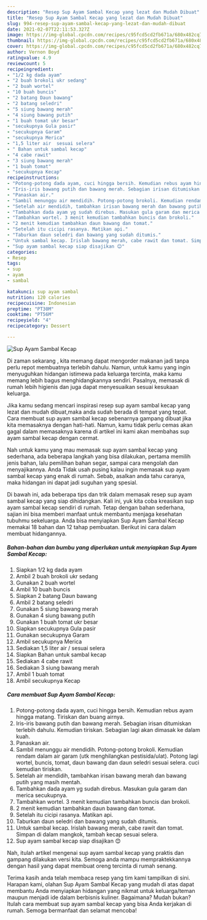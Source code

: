 ```yaml
---
description: "Resep Sup Ayam Sambal Kecap yang lezat dan Mudah Dibuat"
title: "Resep Sup Ayam Sambal Kecap yang lezat dan Mudah Dibuat"
slug: 994-resep-sup-ayam-sambal-kecap-yang-lezat-dan-mudah-dibuat
date: 2021-02-07T22:11:53.327Z
image: https://img-global.cpcdn.com/recipes/c95fcd5cd2fb671a/680x482cq70/sup-ayam-sambal-kecap-foto-resep-utama.jpg
thumbnail: https://img-global.cpcdn.com/recipes/c95fcd5cd2fb671a/680x482cq70/sup-ayam-sambal-kecap-foto-resep-utama.jpg
cover: https://img-global.cpcdn.com/recipes/c95fcd5cd2fb671a/680x482cq70/sup-ayam-sambal-kecap-foto-resep-utama.jpg
author: Vernon Boyd
ratingvalue: 4.9
reviewcount: 5
recipeingredient:
- "1/2 kg dada ayam"
- "2 buah brokoli ukr sedang"
- "2 buah wortel"
- "10 buah buncis"
- "2 batang Daun bawang"
- "2 batang seledri"
- "5 siung bawang merah"
- "4 siung bawang putih"
- "1 buah tomat ukr besar"
- "secukupnya Gula pasir"
- "secukupnya Garam"
- "secukupnya Merica"
- "1,5 liter air  sesuai selera"
- " Bahan untuk sambal kecap"
- "4 cabe rawit"
- "3 siung bawang merah"
- "1 buah tomat"
- "secukupnya Kecap"
recipeinstructions:
- "Potong-potong dada ayam, cuci hingga bersih. Kemudian rebus ayam hingga matang. Tiriskan dan buang airnya."
- "Iris-iris bawang putih dan bawang merah. Sebagian irisan ditumiskan terlebih dahulu. Kemudian tiriskan. Sebagian lagi akan dimasak ke dalam kuah."
- "Panaskan air."
- "Sambil menunggu air mendidih. Potong-potong brokoli. Kemudian rendam dalam air garam (utk menghilangkan pestisida/ulat). Potong lagi wortel, buncis, tomat, daun bawang dan daun seledri sesuai selera. cuci kemudian tiriskan."
- "Setelah air mendidih, tambahkan irisan bawang merah dan bawang putih yang masih mentah."
- "Tambahkan dada ayam yg sudah direbus. Masukan gula garam dan merica secukupnya."
- "Tambahkan wortel. 3 menit kemudian tambahkan buncis dan brokoli."
- "2 menit kemudian tambahkan daun bawang dan tomat."
- "Setelah itu cicipi rasanya. Matikan api."
- "Taburkan daun seledri dan bawang yang sudah ditumis."
- "Untuk sambal kecap. Irislah bawang merah, cabe rawit dan tomat. Simpan di dalam mangkok, tambah kecap sesuai selera."
- "Sup ayam sambal kecap siap disajikan 😊"
categories:
- Resep
tags:
- sup
- ayam
- sambal

katakunci: sup ayam sambal 
nutrition: 120 calories
recipecuisine: Indonesian
preptime: "PT30M"
cooktime: "PT56M"
recipeyield: "4"
recipecategory: Dessert

---
```



![Sup Ayam Sambal Kecap](https://img-global.cpcdn.com/recipes/c95fcd5cd2fb671a/680x482cq70/sup-ayam-sambal-kecap-foto-resep-utama.jpg)

Di zaman  sekarang , kita memang dapat mengorder makanan jadi tanpa perlu repot membuatnya terlebih dahulu. Namun, untuk kamu yang ingin menyuguhkan hidangan istimewa pada keluarga tercinta, maka kamu memang lebih bagus menghidangkannya sendiri. Pasalnya, memasak di rumah lebih higienis dan juga dapat menyesuaikan sesuai kesukaan keluarga.

Jika kamu sedang mencari inspirasi resep sup ayam sambal kecap yang lezat dan mudah dibuat,maka anda sudah berada di tempat yang tepat. Cara membuat sup ayam sambal kecap  sebenarnya gampang dibuat jika kita memasaknya dengan hati-hati. Namun, kamu tidak perlu cemas akan gagal dalam memasaknya 
karena di artikel ini kami akan membahas sup ayam sambal kecap dengan cermat.  



Nah untuk kamu yang mau memasak sup ayam sambal kecap yang sederhana, ada beberapa langkah yang bisa dilakukan, pertama memilih jenis bahan, lalu pemilihan bahan segar, sampai cara mengolah dan menyajikannya. Anda Tidak usah pusing kalau ingin memasak sup ayam sambal kecap yang enak di rumah. Sebab, asalkan anda  tahu caranya, maka hidangan ini dapat jadi suguhan yang spesial.

Di bawah ini, ada beberapa tips dan trik dalam memasak resep sup ayam sambal kecap yang siap dihidangkan. Kali ini, yuk kita coba kreasikan sup ayam sambal kecap sendiri di rumah. Tetap dengan bahan sederhana, sajian ini bisa memberi manfaat untuk membantu menjaga kesehatan tubuhmu sekeluarga. Anda bisa menyiapkan Sup Ayam Sambal Kecap memakai 18 bahan dan 12 tahap pembuatan. Berikut ini cara dalam membuat hidangannya.

<!--inarticleads1-->

##### Bahan-bahan dan bumbu yang diperlukan untuk menyiapkan Sup Ayam Sambal Kecap:

1. Siapkan 1/2 kg dada ayam
1. Ambil 2 buah brokoli ukr sedang
1. Gunakan 2 buah wortel
1. Ambil 10 buah buncis
1. Siapkan 2 batang Daun bawang
1. Ambil 2 batang seledri
1. Gunakan 5 siung bawang merah
1. Gunakan 4 siung bawang putih
1. Gunakan 1 buah tomat ukr besar
1. Siapkan secukupnya Gula pasir
1. Gunakan secukupnya Garam
1. Ambil secukupnya Merica
1. Sediakan 1,5 liter air / sesuai selera
1. Siapkan  Bahan untuk sambal kecap
1. Sediakan 4 cabe rawit
1. Sediakan 3 siung bawang merah
1. Ambil 1 buah tomat
1. Ambil secukupnya Kecap




<!--inarticleads2-->

##### Cara membuat Sup Ayam Sambal Kecap:

1. Potong-potong dada ayam, cuci hingga bersih. Kemudian rebus ayam hingga matang. Tiriskan dan buang airnya.
1. Iris-iris bawang putih dan bawang merah. Sebagian irisan ditumiskan terlebih dahulu. Kemudian tiriskan. Sebagian lagi akan dimasak ke dalam kuah.
1. Panaskan air.
1. Sambil menunggu air mendidih. Potong-potong brokoli. Kemudian rendam dalam air garam (utk menghilangkan pestisida/ulat). Potong lagi wortel, buncis, tomat, daun bawang dan daun seledri sesuai selera. cuci kemudian tiriskan.
1. Setelah air mendidih, tambahkan irisan bawang merah dan bawang putih yang masih mentah.
1. Tambahkan dada ayam yg sudah direbus. Masukan gula garam dan merica secukupnya.
1. Tambahkan wortel. 3 menit kemudian tambahkan buncis dan brokoli.
1. 2 menit kemudian tambahkan daun bawang dan tomat.
1. Setelah itu cicipi rasanya. Matikan api.
1. Taburkan daun seledri dan bawang yang sudah ditumis.
1. Untuk sambal kecap. Irislah bawang merah, cabe rawit dan tomat. Simpan di dalam mangkok, tambah kecap sesuai selera.
1. Sup ayam sambal kecap siap disajikan 😊




Nah, itulah artikel mengenai  sup ayam sambal kecap  yang praktis dan gampang dilakukan versi kita. Semoga anda mampu mempraktekkannya dengan hasil yang dapat membuat oreng tercinta di rumah senang. 

Terima kasih anda telah membaca resep yang tim kami tampilkan di sini. Harapan kami, olahan  Sup Ayam Sambal Kecap yang mudah di atas dapat membantu Anda menyiapkan hidangan yang nikmat untuk keluarga/teman maupun menjadi ide dalam berbisnis kuliner. Bagaimana? Mudah bukan? Itulah cara membuat sup ayam sambal kecap yang bisa Anda kerjakan di rumah. Semoga bermanfaat dan selamat mencoba!

